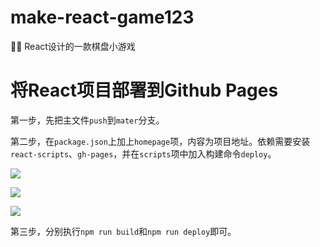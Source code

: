 # make-react-game123

:tada::rocket: React设计的一款棋盘小游戏

# 将React项目部署到Github Pages #

第一步，先把主文件`push`到`mater`分支。

第二步，在`package.json`上加上`homepage`项，内容为项目地址。依赖需要安装`react-scripts`、`gh-pages`，并在`scripts`项中加入构建命令`deploy`。

![](https://i.imgur.com/2I3mrTX.jpg)

![](https://i.imgur.com/fMJlVke.jpg)

![](https://i.imgur.com/89AOZ6j.jpg)

第三步，分别执行`npm run build`和`npm run deploy`即可。


